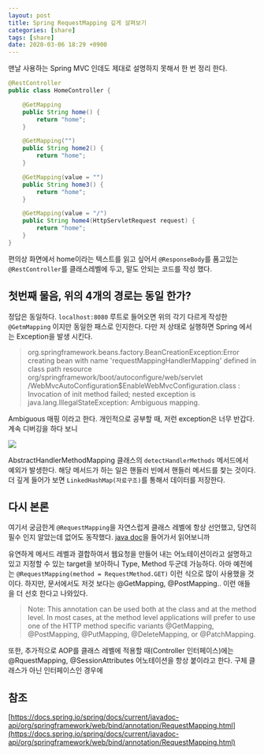 ```yaml
---
layout: post
title: Spring RequestMapping 깊게 살펴보기
categories: [share]
tags: [share]
date: 2020-03-06 18:29 +0900
---
```


맨날 사용하는 Spring MVC 인데도 제대로 설명하지 못해서 한 번 정리 한다.

```java
@RestController
public class HomeController {

    @GetMapping
    public String home() {
        return "home";
    }

    @GetMapping("")
    public String home2() {
        return "home";
    }

    @GetMapping(value = "")
    public String home3() {
        return "home";
    }

    @GetMapping(value = "/")
    public String home4(HttpServletRequest request) {
        return "home";
    }
}
```

편의상 화면에서 home이라는 텍스트를 읽고 싶어서 `@ResponseBody`를 품고있는 `@RestController`를 클래스레벨에 두고, 말도 안되는 코드를 작성 했다.

## 첫번째 물음, 위의 4개의 경로는 동일 한가?

정답은 동일하다. `localhost:8080` 루트로 들어오면 위의 각기 다르게 작성한 `@GetmMapping` 이지만 동일한 패스로 인지한다.
다만 저 상태로 실행하면 Spring 에서는 Exception을 발생 시킨다.

> org.springframework.beans.factory.BeanCreationException:Error creating bean with name 'requestMappingHandlerMapping' defined in class path resource
> org/springframework/boot/autoconfigure/web/servlet
> /WebMvcAutoConfiguration\$EnableWebMvcConfiguration.class : Invocation of init method failed;
> nested exception is java.lang.IllegalStateException: Ambiguous mapping.

Ambiguous 매핑 이라고 한다. 개인적으로 공부할 때, 저런 exception은 너무 반갑다.
계속 디버깅을 하다 보니

![](https://user-images.githubusercontent.com/28615416/76073952-d2f67600-5fdd-11ea-831b-e9b62a492560.png)

AbstractHandlerMethodMapping 클래스의 `detectHandlerMethods` 메서드에서 예외가 발생한다. 해당 메서드가 하는 일은 핸들러 빈에서 핸들러 메서드를 찾는 것이다. 더 깊게 들어가 보면 `LinkedHashMap(자료구조)`를 통해서 데이터를 저장한다.

## 다시 본론

여기서 궁금한게 `@RequestMapping`을 자연스럽게 클래스 레벨에 항상 선언했고, 당연히 필수 인지 알았는데 없어도 동작했다.
[java doc](https://docs.spring.io/spring/docs/current/javadoc-api/org/springframework/web/bind/annotation/RequestMapping.html)을 들어가서 읽어보니까

유연하게 메서드 레벨과 결합하여서 웹요청을 만들어 내는 어노테이션이라고 설명하고 있고
지정할 수 있는 target을 보아하니 Type, Method 두군데 가능하다. 아마 예전에는 `@RequestMapping(method = RequestMethod.GET)` 이런 식으로 많이 사용했을 것이다. 하지만, 문서에서도 저것 보다는 @GetMapping, @PostMapping.. 이런 애들을 더 선호 한다고 나와있다.

> Note: This annotation can be used both at the class and at the method level. In most cases, at the method level applications will prefer to use one of the HTTP method specific variants @GetMapping, @PostMapping, @PutMapping, @DeleteMapping, or @PatchMapping.

또한, 추가적으로 AOP를 클래스 레벨에 적용할 때(Controller 인터페이스)에는 @RquestMapping, @SessionAttributes 어노테이션을 항상 붙이라고 한다. 구체 클래스가 아닌 인터페이스인 경우에

## 참조

[https://docs.spring.io/spring/docs/current/javadoc-api/org/springframework/web/bind/annotation/RequestMapping.html](https://docs.spring.io/spring/docs/current/javadoc-api/org/springframework/web/bind/annotation/RequestMapping.html)
